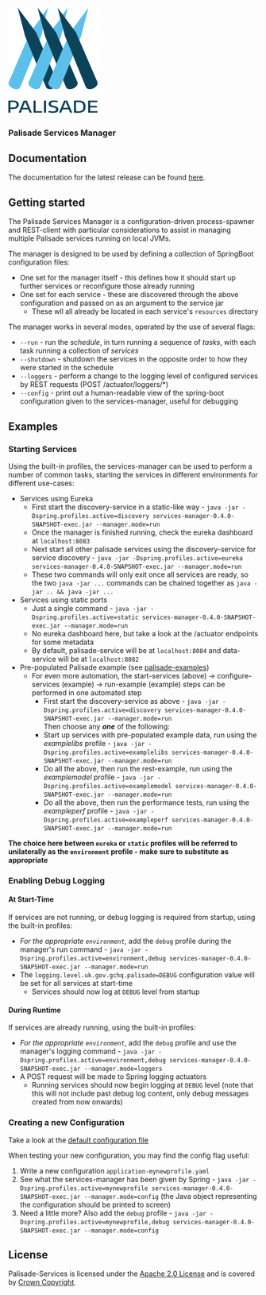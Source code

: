 <!---
Copyright 2020 Crown Copyright

Licensed under the Apache License, Version 2.0 (the "License");
you may not use this file except in compliance with the License.
You may obtain a copy of the License at

  http://www.apache.org/licenses/LICENSE-2.0

Unless required by applicable law or agreed to in writing, software
distributed under the License is distributed on an "AS IS" BASIS,
WITHOUT WARRANTIES OR CONDITIONS OF ANY KIND, either express or implied.
See the License for the specific language governing permissions and
limitations under the License.
--->

<!---
The contents of this file are under substitution in the build process - maven's `process-resources` stage will substitute executable(dot)jar for this: services-manager-0.4.0-SNAPSHOT-exec.jar
The source for this file can be found at `services-manager/src/resources/doc/README-TEMPLATE.md`
--->

# <img src="../logos/logo.svg" width="180">

### Palisade Services Manager



## Documentation

The documentation for the latest release can be found [here](https://gchq.github.io/Palisade).



## Getting started

The Palisade Services Manager is a configuration-driven process-spawner and REST-client with particular considerations to assist in managing multiple Palisade services running on local JVMs.

The manager is designed to be used by defining a collection of SpringBoot configuration files:
 * One set for the manager itself - this defines how it should start up further services or reconfigure those already running
 * One set for each service - these are discovered through the above configuration and passed on as an argument to the service jar
    * These wll all already be located in each service's `resources` directory
 
The manager works in several modes, operated by the use of several flags:
 * `--run` - run the *schedule*, in turn running a sequence of *tasks*, with each task running a collection of *services*
 * `--shutdown` - shutdown the services in the opposite order to how they were started in the schedule
 * `--loggers` - perform a change to the logging level of configured services by REST requests (POST /actuator/loggers/*)
 * `--config` - print out a human-readable view of the spring-boot configuration given to the services-manager, useful for debugging



## Examples

### Starting Services
Using the built-in profiles, the services-manager can be used to perform a number of common tasks, starting the services in different environments for different use-cases:  
 * Services using Eureka 
   * First start the discovery-service in a static-like way - `java -jar -Dspring.profiles.active=discovery services-manager-0.4.0-SNAPSHOT-exec.jar --manager.mode=run` 
   * Once the manager is finished running, check the eureka dashboard at `localhost:8083` 
   * Next start all other palisade services using the discovery-service for service discovery - `java -jar -Dspring.profiles.active=eureka services-manager-0.4.0-SNAPSHOT-exec.jar --manager.mode=run` 
   * These two commands will only exit once all services are ready, so the two `java -jar ...` commands can be chained together as `java -jar .. && java -jar ...`
 * Services using static ports
   * Just a single command - `java -jar -Dspring.profiles.active=static services-manager-0.4.0-SNAPSHOT-exec.jar --manager.mode=run` 
   * No eureka dashboard here, but take a look at the /actuator endpoints for some metadata 
   * By default, palisade-service will be at `localhost:8084` and data-service will be at `localhost:8082` 
 * Pre-populated Palisade example (see [palisade-examples](https://github.com/gchq/Palisade-examples)) 
   * For even more automation, the start-services (above) -> configure-services (example) -> run-example (example) steps can be performed in one automated step 
     * First start the discovery-service as above - `java -jar -Dspring.profiles.active=discovery services-manager-0.4.0-SNAPSHOT-exec.jar --manager.mode=run`   
     Then choose any ***one*** of the following:
     * Start up services with pre-populated example data, run using the *examplelibs* profile - `java -jar -Dspring.profiles.active=examplelibs services-manager-0.4.0-SNAPSHOT-exec.jar --manager.mode=run`
     * Do all the above, then run the rest-example, run using the *examplemodel* profile - `java -jar -Dspring.profiles.active=examplemodel services-manager-0.4.0-SNAPSHOT-exec.jar --manager.mode=run`
     * Do all the above, then run the performance tests, run using the *exampleperf* profile - `java -jar -Dspring.profiles.active=exampleperf services-manager-0.4.0-SNAPSHOT-exec.jar --manager.mode=run`

**The choice here between `eureka` or `static` profiles will be referred to unilaterally as the `environment` profile - make sure to substitute as appropriate**  



### Enabling Debug Logging

#### At Start-Time
If services are not running, or debug logging is required from startup, using the built-in profiles:  
 * *For the appropriate `environment`*, add the `debug` profile during the manager's run command - `java -jar -Dspring.profiles.active=environment,debug services-manager-0.4.0-SNAPSHOT-exec.jar --manager.mode=run` 
 * The `logging.level.uk.gov.gchq.palisade=DEBUG` configuration value will be set for all services at start-time 
   * Services should now log at `DEBUG` level from startup  

#### During Runtime
If services are already running, using the built-in profiles:  
 * *For the appropriate `environment`*, add the `debug` profile and use the manager's logging command - `java -jar -Dspring.profiles.active=environment,debug services-manager-0.4.0-SNAPSHOT-exec.jar --manager.mode=loggers`
 * A POST request will be made to Spring logging actuators 
   * Running services should now begin logging at `DEBUG` level (note that this will not include past debug log content, only debug messages created from now onwards)  



### Creating a new Configuration
Take a look at the [default configuration file](/services-manager/src/main/resources/application.yaml)

When testing your new configuration, you may find the config flag useful:
 1. Write a new configuration `application-mynewprofile.yaml`
 1. See what the services-manager has been given by Spring - `java -jar -Dspring.profiles.active=mynewprofile services-manager-0.4.0-SNAPSHOT-exec.jar --manager.mode=config` (the Java object representing the configuration should be printed to screen)  
 1. Need a little more? Also add the `debug` profile - `java -jar -Dspring.profiles.active=mynewprofile,debug services-manager-0.4.0-SNAPSHOT-exec.jar --manager.mode=config`  



## License

Palisade-Services is licensed under the [Apache 2.0 License](https://www.apache.org/licenses/LICENSE-2.0) and is covered by [Crown Copyright](https://www.nationalarchives.gov.uk/information-management/re-using-public-sector-information/copyright-and-re-use/crown-copyright/).
